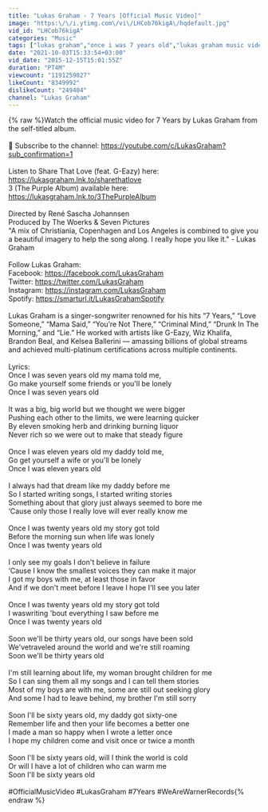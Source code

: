 ```yaml
---
title: "Lukas Graham - 7 Years [Official Music Video]"
image: "https:\/\/i.ytimg.com\/vi\/LHCob76kigA\/hqdefault.jpg"
vid_id: "LHCob76kigA"
categories: "Music"
tags: ["lukas graham","once i was 7 years old","lukas graham music video"]
date: "2021-10-03T15:33:54+03:00"
vid_date: "2015-12-15T15:01:55Z"
duration: "PT4M"
viewcount: "1191259827"
likeCount: "8349992"
dislikeCount: "249404"
channel: "Lukas Graham"
---
```

{% raw %}Watch the official music video for 7 Years by Lukas Graham from the self-titled album.<br /><br />🔔 Subscribe to the channel: <a rel="nofollow" target="blank" href="https://youtube.com/c/LukasGraham?sub_confirmation=1">https://youtube.com/c/LukasGraham?sub_confirmation=1</a><br /><br />Listen to Share That Love (feat. G-Eazy) here: <a rel="nofollow" target="blank" href="https://lukasgraham.lnk.to/sharethatlove">https://lukasgraham.lnk.to/sharethatlove</a><br />3 (The Purple Album) available here: <a rel="nofollow" target="blank" href="https://lukasgraham.lnk.to/3ThePurpleAlbum">https://lukasgraham.lnk.to/3ThePurpleAlbum</a><br /><br />Directed by René Sascha Johannsen<br />Produced by The Woerks &amp; Seven Pictures<br />&quot;A mix of Christiania, Copenhagen and Los Angeles is combined to give you a beautiful imagery to help the song along. I really hope you like it.&quot; - Lukas Graham<br /><br />Follow Lukas Graham:<br />Facebook: <a rel="nofollow" target="blank" href="https://facebook.com/LukasGraham">https://facebook.com/LukasGraham</a><br />Twitter: <a rel="nofollow" target="blank" href="https://twitter.com/LukasGraham">https://twitter.com/LukasGraham</a><br />Instagram: <a rel="nofollow" target="blank" href="https://instagram.com/LukasGraham">https://instagram.com/LukasGraham</a><br />Spotify: <a rel="nofollow" target="blank" href="https://smarturl.it/LukasGrahamSpotify">https://smarturl.it/LukasGrahamSpotify</a> <br /><br />Lukas Graham is a singer-songwriter renowned for his hits “7 Years,” “Love Someone,” “Mama Said,” “You’re Not There,” “Criminal Mind,” “Drunk In The Morning,” and “Lie.” He worked with artists like G-Eazy, Wiz Khalifa, Brandon Beal, and Kelsea Ballerini — amassing billions of global streams and achieved multi-platinum certifications across multiple continents.<br /><br />Lyrics: <br />Once I was seven years old my mama told me, <br />Go make yourself some friends or you'll be lonely<br />Once I was seven years old<br /><br />It was a big, big world but we thought we were bigger<br />Pushing each other to the limits, we were learning quicker<br />By eleven smoking herb and drinking burning liquor <br />Never rich so we were out to make that steady figure<br /><br />Once I was eleven years old my daddy told me, <br />Go get yourself a wife or you'll be lonely<br />Once I was eleven years old<br /><br />I always had that dream like my daddy before me<br />So I started writing songs, I started writing stories<br />Something about that glory just always seemed to bore me<br />‘Cause only those I really love will ever really know me<br /><br />Once I was twenty years old my story got told<br />Before the morning sun when life was lonely<br />Once I was twenty years old<br /><br />I only see my goals I don't believe in failure<br />‘Cause I know the smallest voices they can make it major<br />I got my boys with me, at least those in favor<br />And if we don't meet before I leave I hope I'll see you later<br /><br />Once I was twenty years old my story got told <br />I waswriting 'bout everything I saw before me<br />Once I was twenty years old<br /><br />Soon we'll be thirty years old, our songs have been sold <br />We'vetraveled around the world and we're still roaming<br />Soon we'll be thirty years old<br /><br />I'm still learning about life, my woman brought children for me<br />So I can sing them all my songs and I can tell them stories<br />Most of my boys are with me, some are still out seeking glory<br />And some I had to leave behind, my brother I'm still sorry<br /><br />Soon I'll be sixty years old, my daddy got sixty-one <br />Remember life and then your life becomes a better one<br />I made a man so happy when I wrote a letter once<br />I hope my children come and visit once or twice a month<br /><br />Soon I'll be sixty years old, will I think the world is cold<br />Or will I have a lot of children who can warm me<br />Soon I'll be sixty years old<br /><br />#OfficialMusicVideo #LukasGraham #7Years #WeAreWarnerRecords{% endraw %}
